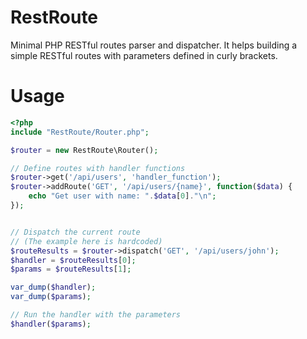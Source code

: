 # RestRoute
Minimal PHP RESTful routes parser and dispatcher.
It helps building a simple RESTful routes with parameters
defined in curly brackets.
<br>
# Usage

```php
<?php
include "RestRoute/Router.php";

$router = new RestRoute\Router();

// Define routes with handler functions
$router->get('/api/users', 'handler_function');
$router->addRoute('GET', '/api/users/{name}', function($data) {
	echo "Get user with name: ".$data[0]."\n";
});


// Dispatch the current route
// (The example here is hardcoded)
$routeResults = $router->dispatch('GET', '/api/users/john');
$handler = $routeResults[0];
$params = $routeResults[1];

var_dump($handler);
var_dump($params);

// Run the handler with the parameters
$handler($params);

```